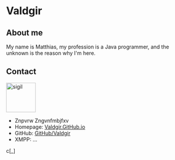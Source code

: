 # Valdgir

## About me

My name is Matthias, my profession is a Java programmer, and the unknown is the reason why I'm here.

## Contact

<img src="https://avatars.githubusercontent.com/u/94609635" height="80" alt="sigil"/>

* Znpvrw Zngvnfmbjfxv
* Homepage: [Valdgir.GitHub.io](https://valdgir.github.io/)
* GitHub: [GitHub/Valdgir](https://github.com/Valdgir)
* XMPP: ...

c[_]
